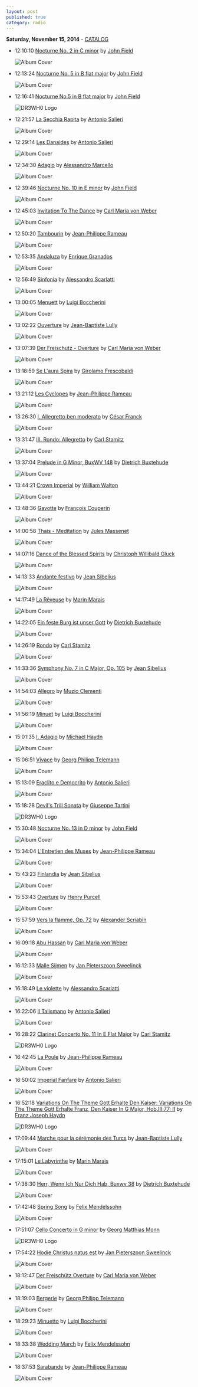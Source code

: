 ```yaml
---
layout: post
published: true
category: radio
---
```


**Saturday, November 15, 2014** - [CATALOG](/2014/11/15/John-Field-radio-catalog)

*   12:10:10  [Nocturne No. 2 in C minor](http://goo.gl/EC084E) by [John Field](http://www.last.fm/music/John+Field)

    ![Album Cover](http://userserve-ak.last.fm/serve/174s/10160835.jpg "FIELD: Piano Music, Vol.  1")

*   12:13:24  [Nocturne No. 5 in B flat major](http://goo.gl/cpDHqD) by [John Field](http://www.last.fm/music/John+Field)

    ![Album Cover](http://userserve-ak.last.fm/serve/174s/10160835.jpg "FIELD: Piano Music, Vol.  1")

*   12:16:41  [Nocturne No.5 in B flat major](http://goo.gl/ZLfqiI) by [John Field](http://www.last.fm/music/John+Field)

    ![DR3WH0 Logo](https://dl.dropboxusercontent.com/u/8239797/DR3WH0.png "DR3WH0 RadioBlog")

*   12:21:57  [La Secchia Rapita](http://goo.gl/KGOCKI) by [Antonio Salieri](http://www.last.fm/music/Antonio+Salieri)

    ![Album Cover](http://userserve-ak.last.fm/serve/174s/10143657.jpg "SALIERI: Overtures")

*   12:29:14  [Les Danaides](http://goo.gl/6BwuQF) by [Antonio Salieri](http://www.last.fm/music/Antonio+Salieri)

    ![Album Cover](http://userserve-ak.last.fm/serve/174s/10143657.jpg "SALIERI: Overtures")

*   12:34:30  [Adagio](http://goo.gl/ACO5Rm) by [Alessandro Marcello](http://www.last.fm/music/Alessandro+Marcello)

    ![Album Cover](http://userserve-ak.last.fm/serve/174s/10142661.jpg "ALBINONI / BARBER / HANDEL (UK)")

*   12:39:46  [Nocturne No. 10 in E minor](http://goo.gl/NS8kfP) by [John Field](http://www.last.fm/music/John+Field)

    ![Album Cover](http://userserve-ak.last.fm/serve/174s/68715174.jpg "Field: Piano Music, Vol.  2")

*   12:45:03  [Invitation To The Dance](http://goo.gl/ZvpEUU) by [Carl Maria von Weber](http://www.last.fm/music/Carl+Maria+von+Weber)

    ![Album Cover](http://cdn.last.fm/flatness/catalogue/noimage/2/default_album_medium.png "Kaleidoscope: An Orchestral Extravaganza")

*   12:50:20  [Tambourin](http://goo.gl/DdBuF2) by [Jean-Philippe Rameau](http://www.last.fm/music/Jean-Philippe+Rameau)

    ![Album Cover](http://userserve-ak.last.fm/serve/174s/10159251.jpg "RAMEAU: Pieces de Clavecin / Cinq Pieces / La Dauphine")

*   12:53:35  [Andaluza](http://goo.gl/eVP0VW) by [Enrique Granados](http://www.last.fm/music/Enrique+Granados)

    ![Album Cover](http://cdn.last.fm/flatness/catalogue/noimage/2/default_album_medium.png "Granados - 12 Danzas Españolas")

*   12:56:49  [Sinfonia](http://goo.gl/mOU01r) by [Alessandro Scarlatti](http://www.last.fm/music/Alessandro+Scarlatti)

    ![Album Cover](http://userserve-ak.last.fm/serve/174s/48051421.jpg "Zelenka, J.D.: Laudate Pueri / Ariosti, A.: O Quam Suavis Est / Scarlatti, A.: Su Le Sponde Del Tebro / Heinichen, J.D.: Lamentation No. 1")

*   13:00:05  [Menuett](http://goo.gl/TVqqi) by [Luigi Boccherini](http://www.last.fm/music/Luigi+Boccherini)

    ![Album Cover](http://cdn.last.fm/flatness/catalogue/noimage/2/default_album_medium.png "Cello-Träume: Romantische Klänge zum Verlieben")

*   13:02:22  [Ouverture](http://goo.gl/HbNiUo) by [Jean-Baptiste Lully](http://www.last.fm/music/Jean-Baptiste+Lully)

    ![Album Cover](http://userserve-ak.last.fm/serve/174s/10140351.jpg "LULLY: Ballet Music for the Sun King")

*   13:07:39  [Der Freischutz - Overture](http://goo.gl/6Pce6w) by [Carl Maria von Weber](http://www.last.fm/music/Carl+Maria+von+Weber)

    ![Album Cover](http://cdn.last.fm/flatness/catalogue/noimage/2/default_album_medium.png "Karajan: The Legend")

*   13:18:59  [Se L'aura Spira](http://goo.gl/VqmIaq) by [Girolamo Frescobaldi](http://www.last.fm/music/Girolamo+Frescobaldi)

    ![Album Cover](http://cdn.last.fm/flatness/catalogue/noimage/2/default_album_medium.png "Circulo: Ciacona / Passacaglia / Follia")

*   13:21:12  [Les Cyclopes](http://goo.gl/dBrTCM) by [Jean-Philippe Rameau](http://www.last.fm/music/Jean-Philippe+Rameau)

    ![Album Cover](http://userserve-ak.last.fm/serve/174s/10159251.jpg "RAMEAU: Pieces de Clavecin / Cinq Pieces / La Dauphine")

*   13:26:30  [I. Allegretto ben moderato](http://goo.gl/v2KO0f) by [César Franck](http://www.last.fm/music/César+Franck)

    ![Album Cover](http://userserve-ak.last.fm/serve/174s/10159007.jpg "FRANK / GRIEG: Violin Sonatas")

*   13:31:47  [III. Rondo: Allegretto](http://goo.gl/ZXE2DB) by [Carl Stamitz](http://www.last.fm/music/Carl+Stamitz)

    ![Album Cover](http://userserve-ak.last.fm/serve/174s/47979955.jpg "Stamitz, C.: Cello Concertos Nos. 1 and 2 / Sinfonia Concertante in D Major")

*   13:37:04  [Prelude in G Minor, BuxWV 148](http://goo.gl/PFvkHw) by [Dietrich Buxtehude](http://www.last.fm/music/Dietrich+Buxtehude)

    ![Album Cover](http://userserve-ak.last.fm/serve/174s/10165251.jpg "BUXTEHUDE: Organ Works, Vol. 5")

*   13:44:21  [Crown Imperial](http://goo.gl/uvRA7t) by [William Walton](http://www.last.fm/music/William+Walton)

    ![Album Cover](http://userserve-ak.last.fm/serve/174s/94436861.jpg "Belshazzar's Feast / Crown Imperial / Orb and Sceptre")

*   13:48:36  [Gavotte](http://goo.gl/fHKjwM) by [François Couperin](http://www.last.fm/music/François+Couperin)

    ![Album Cover](http://userserve-ak.last.fm/serve/174s/10161823.jpg "COUPERIN, F.: Music for Harpsichord, Vol.  1")

*   14:00:58  [Thais - Meditation](http://goo.gl/IBH5kM) by [Jules Massenet](http://www.last.fm/music/Jules+Massenet)

    ![Album Cover](http://cdn.last.fm/flatness/catalogue/noimage/2/default_album_medium.png "Great to Meet Anne-Sophie Mutter")

*   14:07:16  [Dance of the Blessed Spirits](http://goo.gl/77iADn) by [Christoph Willibald Gluck](http://www.last.fm/music/Christoph+Willibald+Gluck)

    ![Album Cover](http://userserve-ak.last.fm/serve/174s/47958195.jpg "Classical Favourites")

*   14:13:33  [Andante festivo](http://goo.gl/xXO92k) by [Jean Sibelius](http://www.last.fm/music/Jean+Sibelius)

    ![Album Cover](http://userserve-ak.last.fm/serve/174s/47944501.jpg "Sibelius Collection")

*   14:17:49  [La Rêveuse](http://goo.gl/k6F4v6) by [Marin Marais](http://www.last.fm/music/Marin+Marais)

    ![Album Cover](http://cdn.last.fm/flatness/catalogue/noimage/2/default_album_medium.png "Pièces de viole du quatrième livre (feat. viola : Jordi Savall)")

*   14:22:05  [Ein feste Burg ist unser Gott](http://goo.gl/9RhmqH) by [Dietrich Buxtehude](http://www.last.fm/music/Dietrich+Buxtehude)

    ![Album Cover](http://cdn.last.fm/flatness/catalogue/noimage/2/default_album_medium.png "Orgelmusik i Sct. Nicolai kirke Aabenraa")

*   14:26:19  [Rondo](http://goo.gl/SClp4Q) by [Carl Stamitz](http://www.last.fm/music/Carl+Stamitz)

    ![Album Cover](http://userserve-ak.last.fm/serve/174s/10155339.jpg "STAMITZ, C.: Clarinet Concertos, Vol.  1")

*   14:33:36  [Symphony No. 7 in C Major, Op. 105](http://goo.gl/pr2JsB) by [Jean Sibelius](http://www.last.fm/music/Jean+Sibelius)

    ![Album Cover](http://userserve-ak.last.fm/serve/174s/8632525.jpg "Sibelius: The Symphonies")

*   14:54:03  [Allegro](http://goo.gl/xUQHJI) by [Muzio Clementi](http://www.last.fm/music/Muzio+Clementi)

    ![Album Cover](http://userserve-ak.last.fm/serve/174s/10168477.jpg "CLEMENTI: Early Piano Sonatas")

*   14:56:19  [Minuet](http://goo.gl/wKfjWd) by [Luigi Boccherini](http://www.last.fm/music/Luigi+Boccherini)

    ![Album Cover](http://userserve-ak.last.fm/serve/174s/68910088.jpg "Horen - Lernen - Wachsen: Music for Babies and Children")

*   15:01:35  [I. Adagio](http://goo.gl/vvM3dw) by [Michael Haydn](http://www.last.fm/music/Michael+Haydn)

    ![Album Cover](http://userserve-ak.last.fm/serve/174s/66762498.jpg "Trumpet Recital: Friedrich, Reinhold - Hummel, J.N. / Haydn, M. / Haydn, F.J. / Mozart, L.")

*   15:06:51  [Vivace](http://goo.gl/YRuJH4) by [Georg Philipp Telemann](http://www.last.fm/music/Georg+Philipp+Telemann)

    ![Album Cover](http://userserve-ak.last.fm/serve/174s/49368271.jpg "Les Plaisirs, Chamber Concertos")

*   15:13:09  [Eraclito e Democrito](http://goo.gl/TTsrt9) by [Antonio Salieri](http://www.last.fm/music/Antonio+Salieri)

    ![Album Cover](http://userserve-ak.last.fm/serve/174s/10143657.jpg "SALIERI: Overtures")

*   15:18:28  [Devil's Trill Sonata](http://goo.gl/8dakg1) by [Giuseppe Tartini](http://www.last.fm/music/Giuseppe+Tartini)

    ![DR3WH0 Logo](https://dl.dropboxusercontent.com/u/8239797/DR3WH0.png "DR3WH0 RadioBlog")

*   15:30:48  [Nocturne No. 13 in D minor](http://goo.gl/qSOvbp) by [John Field](http://www.last.fm/music/John+Field)

    ![Album Cover](http://userserve-ak.last.fm/serve/174s/68715174.jpg "Field: Piano Music, Vol.  2")

*   15:34:04  [L'Entretien des Muses](http://goo.gl/hpR8bY) by [Jean-Philippe Rameau](http://www.last.fm/music/Jean-Philippe+Rameau)

    ![Album Cover](http://userserve-ak.last.fm/serve/174s/10159251.jpg "RAMEAU: Pieces de Clavecin / Cinq Pieces / La Dauphine")

*   15:43:23  [Finlandia](http://goo.gl/ZqtLOI) by [Jean Sibelius](http://www.last.fm/music/Jean+Sibelius)

    ![Album Cover](http://cdn.last.fm/flatness/catalogue/noimage/2/default_album_medium.png "Göteborgs Symfoniker 1905-2005")

*   15:53:43  [Overture](http://goo.gl/NkETmD) by [Henry Purcell](http://www.last.fm/music/Henry+Purcell)

    ![Album Cover](http://userserve-ak.last.fm/serve/174s/47977029.jpg "Purcell / Handel: Theatre Music")

*   15:57:59  [Vers la flamme, Op. 72](http://goo.gl/BP894Z) by [Alexander Scriabin](http://www.last.fm/music/Alexander+Scriabin)

    ![Album Cover](http://userserve-ak.last.fm/serve/174s/10167981.jpg "SCRIABIN: Piano Sonatas, Vol.  2")

*   16:09:18  [Abu Hassan](http://goo.gl/XLPwHK) by [Carl Maria von Weber](http://www.last.fm/music/Carl+Maria+von+Weber)

    ![Album Cover](http://userserve-ak.last.fm/serve/174s/10154097.jpg "WEBER: Overtures (Piano Arrangement)")

*   16:12:33  [Malle Sijmen](http://goo.gl/3YDLeJ) by [Jan Pieterszoon Sweelinck](http://www.last.fm/music/Jan+Pieterszoon+Sweelinck)

    ![Album Cover](http://userserve-ak.last.fm/serve/174s/94760453.jpg "Sweelinck: Organ Works")

*   16:18:49  [Le violette](http://goo.gl/F4BKMR) by [Alessandro Scarlatti](http://www.last.fm/music/Alessandro+Scarlatti)

    ![Album Cover](http://cdn.last.fm/flatness/catalogue/noimage/2/default_album_medium.png "26 Italian Songs and Arias Medium Low Voice, John Glenn Paton (Ed.)")

*   16:22:06  [Il Talismano](http://goo.gl/8QtXxS) by [Antonio Salieri](http://www.last.fm/music/Antonio+Salieri)

    ![Album Cover](http://userserve-ak.last.fm/serve/174s/10143657.jpg "SALIERI: Overtures")

*   16:28:22  [Clarinet Concerto No. 11 In E Flat Major](http://goo.gl/yq7IKf) by [Carl Stamitz](http://www.last.fm/music/Carl+Stamitz)

    ![DR3WH0 Logo](https://dl.dropboxusercontent.com/u/8239797/DR3WH0.png "DR3WH0 RadioBlog")

*   16:42:45  [La Poule](http://goo.gl/4DJvcN) by [Jean-Philippe Rameau](http://www.last.fm/music/Jean-Philippe+Rameau)

    ![Album Cover](http://userserve-ak.last.fm/serve/174s/71530928.jpg "Rameau: Harpsichord Music, Vol. 1")

*   16:50:02  [Imperial Fanfare](http://goo.gl/GkCuCc) by [Antonio Salieri](http://www.last.fm/music/Antonio+Salieri)

    ![Album Cover](http://userserve-ak.last.fm/serve/174s/68910530.jpg "Imperial Fanfares")

*   16:52:18  [Variations On The Theme Gott Erhalte Den Kaiser: Variations On The Theme Gott Erhalte Franz, Den Kaiser In G Major, Hob.III:77: II](http://goo.gl/FSgoA3) by [Franz Joseph Haydn](http://www.last.fm/music/Franz+Joseph+Haydn)

    ![DR3WH0 Logo](https://dl.dropboxusercontent.com/u/8239797/DR3WH0.png "DR3WH0 RadioBlog")

*   17:09:44  [Marche pour la cérémonie des Turcs](http://goo.gl/R607zz) by [Jean-Baptiste Lully](http://www.last.fm/music/Jean-Baptiste+Lully)

    ![Album Cover](http://userserve-ak.last.fm/serve/174s/16299591.jpg "Tous les matins du monde")

*   17:15:01  [Le Labyrinthe](http://goo.gl/mc03sN) by [Marin Marais](http://www.last.fm/music/Marin+Marais)

    ![Album Cover](http://userserve-ak.last.fm/serve/174s/5692481.jpg "Pieces de Viola du Quatrieme Livre - Savall")

*   17:38:30  [Herr, Wenn Ich Nur Dich Hab, Buxwv 38](http://goo.gl/vcIXGl) by [Dietrich Buxtehude](http://www.last.fm/music/Dietrich+Buxtehude)

    ![Album Cover](http://userserve-ak.last.fm/serve/174s/10164243.jpg "BUXTEHUDE: Vocal Music, Vol.  1")

*   17:42:48  [Spring Song](http://goo.gl/fCPco) by [Felix Mendelssohn](http://www.last.fm/music/Felix+Mendelssohn)

    ![Album Cover](http://userserve-ak.last.fm/serve/174s/94534407.jpg "Greatest Hits")

*   17:51:07  [Cello Concerto in G minor](http://goo.gl/GNQRA7) by [Georg Matthias Monn](http://www.last.fm/music/Georg+Matthias+Monn)

    ![DR3WH0 Logo](https://dl.dropboxusercontent.com/u/8239797/DR3WH0.png "DR3WH0 RadioBlog")

*   17:54:22  [Hodie Christus natus est](http://goo.gl/CGBJjW) by [Jan Pieterszoon Sweelinck](http://www.last.fm/music/Jan+Pieterszoon+Sweelinck)

    ![Album Cover](http://cdn.last.fm/flatness/catalogue/noimage/2/default_album_medium.png "Australian InterVarsity Choral Festivals, The First 50 Years")

*   18:12:47  [Der Freischütz Overture](http://goo.gl/KrlIxm) by [Carl Maria von Weber](http://www.last.fm/music/Carl+Maria+von+Weber)

    ![Album Cover](http://cdn.last.fm/flatness/catalogue/noimage/2/default_album_medium.png "Classical Terror / London Symphony Orchestra")

*   18:19:03  [Bergerie](http://goo.gl/lkqXiO) by [Georg Philipp Telemann](http://www.last.fm/music/Georg+Philipp+Telemann)

    ![Album Cover](http://userserve-ak.last.fm/serve/174s/10155895.jpg "TELEMANN: Musique de Table (Tafelmusik), Vol. 4")

*   18:29:23  [Minuetto](http://goo.gl/TbgZ2) by [Luigi Boccherini](http://www.last.fm/music/Luigi+Boccherini)

    ![Album Cover](http://userserve-ak.last.fm/serve/174s/32941759.jpg "Classical Chill Pill")

*   18:33:38  [Wedding March](http://goo.gl/A6t5V) by [Felix Mendelssohn](http://www.last.fm/music/Felix+Mendelssohn)

    ![Album Cover](http://ec1.images-amazon.com/images/P/B0000027JL.01._SCMZZZZZZZ_.jpg "The Wedding Album")

*   18:37:53  [Sarabande](http://goo.gl/kefK6Y) by [Jean-Philippe Rameau](http://www.last.fm/music/Jean-Philippe+Rameau)

    ![Album Cover](http://userserve-ak.last.fm/serve/174s/10159235.jpg "RAMEAU: Harpsichord Suites / Nouvelles Suites")

